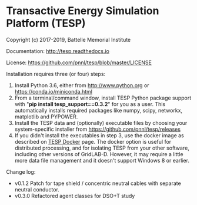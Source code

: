 # Transactive Energy Simulation Platform (TESP)

Copyright (c) 2017-2019, Battelle Memorial Institute

Documentation: http://tesp.readthedocs.io

License: https://github.com/pnnl/tesp/blob/master/LICENSE

Installation requires three (or four) steps:

1. Install Python 3.6, either from http://www.python.org 
   or https://conda.io/miniconda.html  
2. From a terminal/command window, install TESP Python 
   package support with "**pip install tesp_support==0.3.2**" 
   for you as a user. This automatically installs required 
   packages like numpy, scipy, networkx, matplotlib and PYPOWER.
3. Install the TESP data and (optionally) executable files by 
   choosing your system-specific installer from 
   https://github.com/pnnl/tesp/releases
4. If you didn't install the executables in step 3, use
   the docker image as described on [TESP Docker](https://github.com/pnnl/tesp/tree/master/install/Docker "https://github.com/pnnl/tesp/tree/master/install/Docker") page. 
   The docker option is useful for distributed processing, 
   and for isolating TESP from your other software, including 
   other versions of GridLAB-D. However, it may require 
   a little more data file management and it doesn't support 
   Windows 8 or earlier.

Change log:

- v0.1.2  Patch for tape shield / concentric neutral 
          cables with separate neutral conductor.
- v0.3.0  Refactored agent classes for DSO+T study
